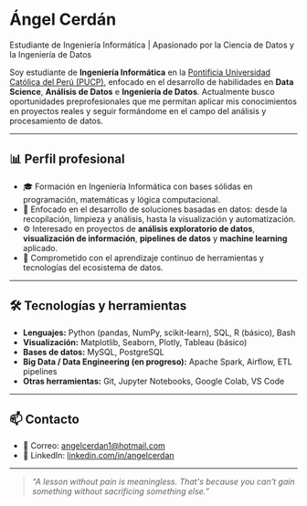# Ángel Cerdán   
Estudiante de Ingeniería Informática | Apasionado por la Ciencia de Datos y la Ingeniería de Datos

Soy estudiante de **Ingeniería Informática** en la [Pontificia Universidad Católica del Perú (PUCP)](https://www.pucp.edu.pe/), enfocado en el desarrollo de habilidades en **Data Science**, **Análisis de Datos** e **Ingeniería de Datos**. Actualmente busco oportunidades preprofesionales que me permitan aplicar mis conocimientos en proyectos reales y seguir formándome en el campo del análisis y procesamiento de datos.

---

## 📊 Perfil profesional

- 🎓 Formación en Ingeniería Informática con bases sólidas en programación, matemáticas y lógica computacional.
- 📌 Enfocado en el desarrollo de soluciones basadas en datos: desde la recopilación, limpieza y análisis, hasta la visualización y automatización.
- ⚙️ Interesado en proyectos de **análisis exploratorio de datos**, **visualización de información**, **pipelines de datos** y **machine learning** aplicado.
- 🧠 Comprometido con el aprendizaje continuo de herramientas y tecnologías del ecosistema de datos.

---

## 🛠️ Tecnologías y herramientas

- **Lenguajes:** Python (pandas, NumPy, scikit-learn), SQL, R (básico), Bash
- **Visualización:** Matplotlib, Seaborn, Plotly, Tableau (básico)
- **Bases de datos:** MySQL, PostgreSQL
- **Big Data / Data Engineering (en progreso):** Apache Spark, Airflow, ETL pipelines
- **Otras herramientas:** Git, Jupyter Notebooks, Google Colab, VS Code

---

## 📫 Contacto

- 📧 Correo: [angelcerdan1@hotmail.com](mailto:angelcerdan1@hotmail.com)
- 💼 LinkedIn: [linkedin.com/in/angelcerdan](https://www.linkedin.com/in/angel-cerd%C3%A1n-2a1091319/)

---

> _“A lesson without pain is meaningless. That's because you can’t gain something without sacrificing something else.”_  

